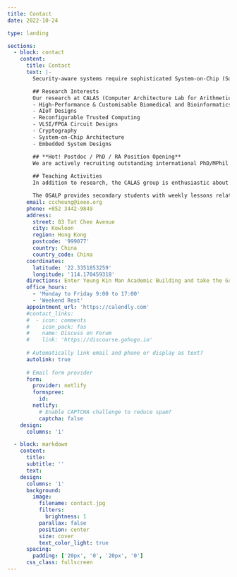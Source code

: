 ```yaml
---
title: Contact
date: 2022-10-24

type: landing

sections:
  - block: contact
    content:
      title: Contact
      text: |-
        Security-aware systems require sophisticated System-on-Chip (SoC) technology involving high performance embedded microprocessors and reconfigurable hardware such as Field-Programmable Gate Array (FPGA). The proposed CALAS studies and invents new approaches to design and to implement security-aware systems with the consideration of time-area, performance-security, and energy-cost tradeoffs. The proposed research includes security-aware hardware such as microprocessors with security-related custom-instructions, robust datapath designs, multi-core security, and secure embedded systems.

        ## Research Interests
        Our research at CALAS (Computer Architecture Lab for Arithmetic and Security) focuses on:
        - High-Performance & Customisable Biomedical and Bioinformatics Computing
        - AIoT Designs 
        - Reconfigurable Trusted Computing
        - VLSI/FPGA Circuit Designs
        - Cryptography
        - System-on-Chip Architecture
        - Embedded System Designs

        ## **Hot! Postdoc / PhD / RA Position Opening**
        We are actively recruiting outstanding international PhD/MPhil candidates, Postdoctoral fellows, and visiting scholars to join our team in Hong Kong. Successful candidates will have the opportunity to work on cutting-edge research projects in security-aware systems and reconfigurable computing. 
        
        ## Teaching Activities
        In addition to research, the CALAS group is enthusiastic about teaching. Since 2021, the CALAS group, under the CityUHK EE department, has been hosting a Gifted Education Off-School Advanced Learning Programme funded by the Gifted Education Fund from Education Bureau each year.

        The OSALP provides secondary students with weekly lessons related to the programme topic. The programme is updated each year. You can find out more about this year’s programme on the our [cityueegef website](https://cityueegef.github.io/about/). 
      email: cccheung@ieee.org
      phone: +852 3442-9849
      address:
        street: 83 Tat Chee Avenue
        city: Kowloon
        region: Hong Kong
        postcode: '999077'
        country: China
        country_code: China
      coordinates:
        latitude: '22.3351853259'
        longitude: '114.170459318'
      directions: Enter Yeung Kin Man Academic Building and take the Green Zone lift to Office G6518 on Floor 6
      office_hours:
        - 'Monday to Friday 9:00 to 17:00'
        - 'Weekend Rest'
      appointment_url: 'https://calendly.com'
      #contact_links:
      #  - icon: comments
      #    icon_pack: fas
      #    name: Discuss on Forum
      #    link: 'https://discourse.gohugo.io'
    
      # Automatically link email and phone or display as text?
      autolink: true
    
      # Email form provider
      form:
        provider: netlify
        formspree:
          id:
        netlify:
          # Enable CAPTCHA challenge to reduce spam?
          captcha: false
    design:
      columns: '1'

  - block: markdown
    content:
      title:
      subtitle: ''
      text:
    design:
      columns: '1'
      background:
        image: 
          filename: contact.jpg
          filters:
            brightness: 1
          parallax: false
          position: center
          size: cover
          text_color_light: true
      spacing:
        padding: ['20px', '0', '20px', '0']
      css_class: fullscreen
---
```


